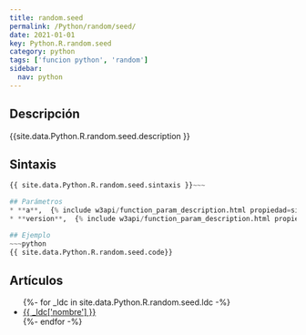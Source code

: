 ```yaml
---
title: random.seed
permalink: /Python/random/seed/
date: 2021-01-01
key: Python.R.random.seed
category: python
tags: ['funcion python', 'random']
sidebar: 
  nav: python
---
```


## Descripción
{{site.data.Python.R.random.seed.description }}

## Sintaxis
~~~python
{{ site.data.Python.R.random.seed.sintaxis }}~~~

## Parámetros
* **a**,  {% include w3api/function_param_description.html propiedad=site.data.Python.R.random.seed valor="a" %}
* **version**,  {% include w3api/function_param_description.html propiedad=site.data.Python.R.random.seed valor="version" %}

## Ejemplo
~~~python
{{ site.data.Python.R.random.seed.code}}
~~~

## Artículos
<ul>
{%- for _ldc in site.data.Python.R.random.seed.ldc -%}
   <li>
       <a href="{{_ldc['url'] }}">{{ _ldc['nombre'] }}</a>
   </li>
{%- endfor -%}
</ul>
